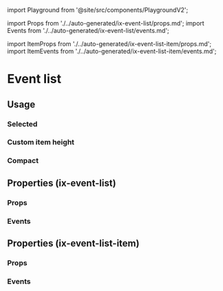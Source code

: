 import Playground from '@site/src/components/PlaygroundV2';

import Props from './../auto-generated/ix-event-list/props.md';
import Events from './../auto-generated/ix-event-list/events.md';

import ItemProps from './../auto-generated/ix-event-list-item/props.md';
import ItemEvents from './../auto-generated/ix-event-list-item/events.md';

# Event list

## Usage

<Playground
name="event-list" height="14rem"
examplesByName></Playground>

### Selected

<Playground
name="event-list-selected" height="14rem"
hideInitalCodePreview
examplesByName></Playground>

### Custom item height

<Playground
name="event-list-custom-item-height" height="15rem"
hideInitalCodePreview
examplesByName></Playground>

### Compact

<Playground
name="event-list-compact" height="14rem"
hideInitalCodePreview
examplesByName></Playground>

## Properties (ix-event-list)

### Props

<Props />

### Events

<Events />

## Properties (ix-event-list-item)

### Props

<ItemProps />

### Events

<ItemEvents />
